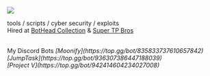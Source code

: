 
![](https://komarev.com/ghpvc/?username=cloutjs&color=green)

tools / scripts / cyber security / exploits <br>
Hired at [BotHead Collection](https://twitter.com/BotHeadNFT) & [Super TP Bros](https://twitter.com/supertpbros)

<br>
My Discord Bots<i>
  [Moonify](https://top.gg/bot/835833737610657842)<br>
  [JumpTask](https://top.gg/bot/936307386447188039)<br>
  [Project V](https://top.gg/bot/942414604234027008)
